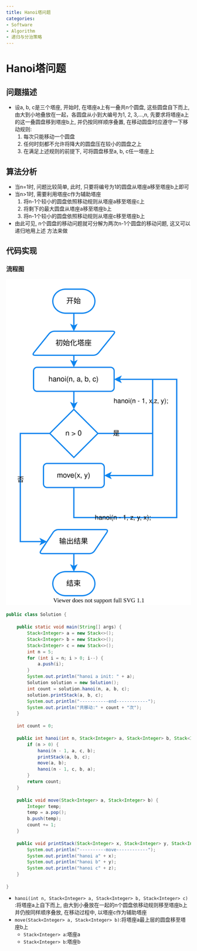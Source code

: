 ```yaml
---
title: Hanoi塔问题
categories:
- Software
- Algorithm
- 递归与分治策略
---
```

# Hanoi塔问题

## 问题描述

- 设a, b, c是三个塔座, 开始时, 在塔座a上有一叠共n个圆盘, 这些圆盘自下而上, 由大到小地叠放在一起，各圆盘从小到大编号为1, 2, 3,...,n, 先要求将塔座a上的这一叠圆盘移到塔座b上, 并仍按同样顺序叠置, 在移动圆盘时应遵守一下移动规则:
    1. 每次只能移动一个圆盘
    2. 任何时刻都不允许将降大的圆盘压在较小的圆盘之上
    3. 在满足上述规则的前提下, 可将圆盘移至a, b, c任一塔座上

## 算法分析

- 当n=1时, 问题比较简单, 此时, 只要将编号为1的圆盘从塔座a移至塔座b上即可
- 当n>1时, 需要利用塔座c作为辅助塔座
    1. 将n-1个较小的圆盘依照移动规则从塔座a移至塔座c上
    2. 将剩下的最大圆盘从塔座a移至塔座b上
    3. 将n-1个较小的圆盘依照移动规则从塔座c移至塔座b上
- 由此可见, n个圆盘的移动问题就可分解为两次n-1个圆盘的移动问题, 这又可以递归地用上述 方法来做

## 代码实现

### 流程图

![](https://raw.githubusercontent.com/LuShan123888/Files/main/Pictures/2020-12-10-2020-11-08-Flowchart-4823333.svg)

```java
public class Solution {

    public static void main(String[] args) {
        Stack<Integer> a = new Stack<>();
        Stack<Integer> b = new Stack<>();
        Stack<Integer> c = new Stack<>();
        int n = 5;
        for (int i = n; i > 0; i--) {
            a.push(i);
        }
        System.out.println("hanoi a init: " + a);
        Solution solution = new Solution();
        int count = solution.hanoi(n, a, b, c);
        solution.printStack(a, b, c);
        System.out.println("-----------end------------");
        System.out.println("共移动:" + count + "次");
    }

    int count = 0;

    public int hanoi(int n, Stack<Integer> a, Stack<Integer> b, Stack<Integer> c) {
        if (n > 0) {
            hanoi(n - 1, a, c, b);
            printStack(a, b, c);
            move(a, b);
            hanoi(n - 1, c, b, a);
        }
        return count;
    }

    public void move(Stack<Integer> a, Stack<Integer> b) {
        Integer temp;
        temp = a.pop();
        b.push(temp);
        count += 1;
    }

    public void printStack(Stack<Integer> x, Stack<Integer> y, Stack<Integer> z) {
        System.out.println("----------move------------");
        System.out.println("hanoi a" + x);
        System.out.println("hanoi b" + y);
        System.out.println("hanoi c" + z);
    }

}
```

- `hanoi(int n, Stack<Integer> a, Stack<Integer> b, Stack<Integer> c) `:将塔座a上自下而上, 由大到小叠放在一起的n个圆盘依移动规则移至塔座b上并仍按同样顺序叠放, 在移动过程中, 以塔座c作为辅助塔座
- `move(Stack<Integer> a, Stack<Integer> b)`:将塔座a最上层的圆盘移至塔座b上
    - `Stack<Integer> a`:塔座a
    - `Stack<Integer> b`:塔座b